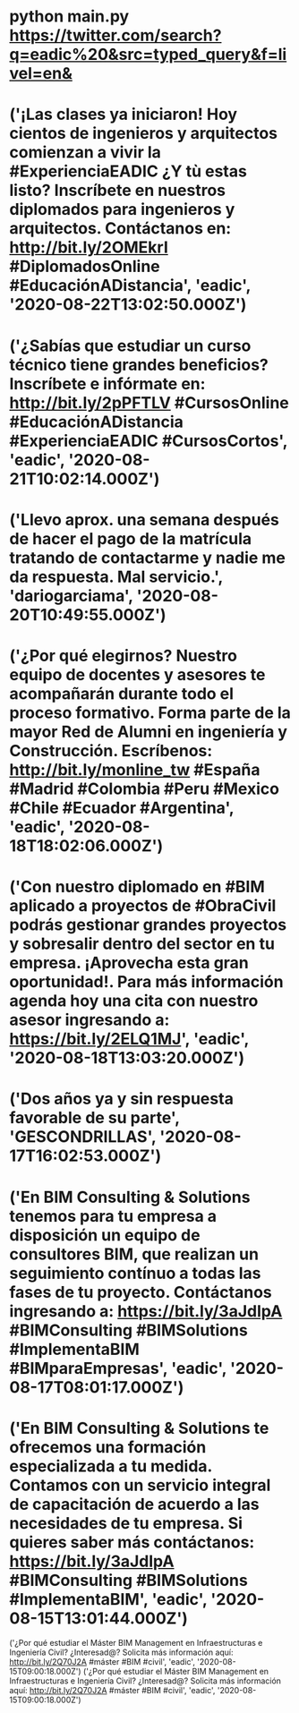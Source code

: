python main.py
https://twitter.com/search?q=eadic%20&src=typed_query&f=livel=en&
====================================
('¡Las clases ya iniciaron! Hoy cientos de ingenieros y arquitectos comienzan a vivir la #ExperienciaEADIC ¿Y tù estas listo? Inscríbete en nuestros diplomados para ingenieros y arquitectos.
Contáctanos en: http://bit.ly/2OMEkrI
#DiplomadosOnline #EducaciónADistancia', 'eadic', '2020-08-22T13:02:50.000Z')
====================================
('¿Sabías que estudiar un curso técnico tiene grandes beneficios? Inscríbete e infórmate en: http://bit.ly/2pPFTLV
#CursosOnline #EducaciónADistancia #ExperienciaEADIC #CursosCortos', 'eadic', '2020-08-21T10:02:14.000Z')
====================================
('Llevo aprox. una semana después de hacer el pago de la matrícula tratando de contactarme y nadie me da respuesta. Mal servicio.', 'dariogarciama', '2020-08-20T10:49:55.000Z')
====================================
('¿Por qué elegirnos? Nuestro equipo de docentes y asesores te acompañarán durante todo el proceso formativo.
Forma parte de la mayor Red de Alumni en ingeniería y Construcción. Escríbenos: http://bit.ly/monline_tw
#España #Madrid #Colombia #Peru #Mexico #Chile #Ecuador #Argentina', 'eadic', '2020-08-18T18:02:06.000Z')
====================================
('Con nuestro diplomado en #BIM aplicado a proyectos de #ObraCivil podrás gestionar grandes proyectos y sobresalir dentro del sector en tu empresa. ¡Aprovecha esta gran oportunidad!. Para más información agenda hoy una cita con nuestro asesor ingresando a: https://bit.ly/2ELQ1MJ', 'eadic', '2020-08-18T13:03:20.000Z')
====================================
('Dos años ya y sin respuesta favorable de su parte', 'GESCONDRILLAS', '2020-08-17T16:02:53.000Z')
====================================
('En BIM Consulting & Solutions tenemos para tu empresa a disposición un equipo de consultores BIM, que realizan un seguimiento contínuo a todas las fases de tu proyecto.
Contáctanos ingresando a: https://bit.ly/3aJdlpA
#BIMConsulting #BIMSolutions #ImplementaBIM #BIMparaEmpresas', 'eadic', '2020-08-17T08:01:17.000Z')
====================================
('En BIM Consulting & Solutions te ofrecemos una formación especializada a tu medida. Contamos con un servicio integral de capacitación de acuerdo a las necesidades de tu empresa. Si quieres saber más contáctanos: https://bit.ly/3aJdlpA
#BIMConsulting #BIMSolutions #ImplementaBIM', 'eadic', '2020-08-15T13:01:44.000Z')
====================================
('¿Por qué estudiar el Máster BIM Management en
Infraestructuras e Ingeniería Civil?
¿Interesad@? Solicita más información aquí: http://bit.ly/2Q70J2A
#máster #BIM #civil', 'eadic', '2020-08-15T09:00:18.000Z')
('¿Por qué estudiar el Máster BIM Management en
Infraestructuras e Ingeniería Civil?
¿Interesad@? Solicita más información aquí: http://bit.ly/2Q70J2A
#máster #BIM #civil', 'eadic', '2020-08-15T09:00:18.000Z')
